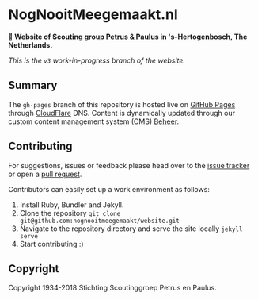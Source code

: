 # NogNooitMeegemaakt.nl
**:deciduous_tree: Website of Scouting group [Petrus & Paulus](https://nognooitmeegemaakt.nl) in 's-Hertogenbosch, The Netherlands.**

*This is the `v3` work-in-progress branch of the website.*

## Summary
The `gh-pages` branch of this repository is hosted live on [GitHub Pages](https://pages.github.com) through [CloudFlare](https://cloudflare.com) DNS. Content is dynamically updated through our custom content management system (CMS) [Beheer](https://github.com/nognooitmeegemaakt/project-powell).

## Contributing
For suggestions, issues or feedback please head over to the [issue tracker](https://github.com/nognooitmeegemaakt/website/issues) or open a [pull request](https://github.com/nognooitmeegemaakt/website/pulls).

Contributors can easily set up a work environment as follows:
1. Install Ruby, Bundler and Jekyll.
2. Clone the repository `git clone git@github.com:nognooitmeegemaakt/website.git`
3. Navigate to the repository directory and serve the site locally `jekyll serve`
4. Start contributing :)

## Copyright
Copyright 1934-2018 Stichting Scoutinggroep Petrus en Paulus.
